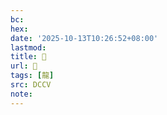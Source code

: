 ```yaml
---
bc:
hex:
date: '2025-10-13T10:26:52+08:00'
lastmod:
title: 􂣪
url: 􂣪
tags: [龍]
src: DCCV
note:
---
```


